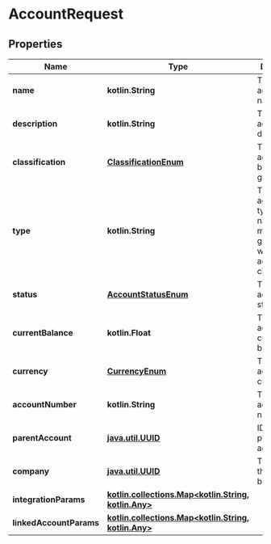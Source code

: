 
# AccountRequest

## Properties
Name | Type | Description | Notes
------------ | ------------- | ------------- | -------------
**name** | **kotlin.String** | The account&#39;s name. |  [optional]
**description** | **kotlin.String** | The account&#39;s description. |  [optional]
**classification** | [**ClassificationEnum**](ClassificationEnum.md) | The account&#39;s broadest grouping. |  [optional]
**type** | **kotlin.String** | The account&#39;s type is a narrower and more specific grouping within the account&#39;s classification. |  [optional]
**status** | [**AccountStatusEnum**](AccountStatusEnum.md) | The account&#39;s status. |  [optional]
**currentBalance** | **kotlin.Float** | The account&#39;s current balance. |  [optional]
**currency** | [**CurrencyEnum**](CurrencyEnum.md) | The account&#39;s currency. |  [optional]
**accountNumber** | **kotlin.String** | The account&#39;s number. |  [optional]
**parentAccount** | [**java.util.UUID**](java.util.UUID.md) | ID of the parent account. |  [optional]
**company** | [**java.util.UUID**](java.util.UUID.md) | The company the account belongs to. |  [optional]
**integrationParams** | [**kotlin.collections.Map&lt;kotlin.String, kotlin.Any&gt;**](kotlin.Any.md) |  |  [optional]
**linkedAccountParams** | [**kotlin.collections.Map&lt;kotlin.String, kotlin.Any&gt;**](kotlin.Any.md) |  |  [optional]



